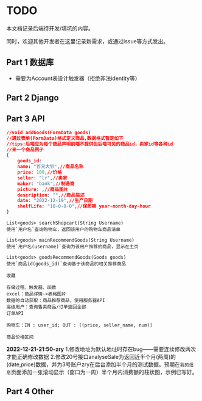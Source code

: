 # TODO

本文档记录后端待开发/填坑的内容。

同时，欢迎其他开发者在这里记录新需求，或通过issue等方式发出。

## Part 1 数据库

- 需要为Account表设计触发器（拒绝非法identity等）

## Part 2 Django

## Part 3 API

```json
//void addGoods(FormData goods)
//通过表单(FormData)格式定义商品,数据格式暂定如下
//tips:后端应为每个商品声明前端不提供但后端可见的商品id，卖家id等各种id
//来一个商品例子
{
    goods_id: 
	name: "百元大钞",//商品名称
    price: 100,//价格
    seller: "lr",//卖家
    maker: "bank",//制造商
    picture: ,//商品图片
    description: "",//商品描述
    date: "2022-12-19",//生产日期
    shelfLife: "10-0-0-0",//保质期 year-month-day-hour
}
```



```
List<goods> searchShopcart(String Username)
使用`用户名`查询购物车，返回该用户的购物车商品清单
```



```
List<goods> mainRecommendGoods(String Username)
使用`用户名(username)`查询为该用户推荐的商品，显示在主页

List<goods> goodsRecommendGoods(Goods goods)
使用`商品id(goods_id)`查询基于该商品的相关推荐商品
```



```
收藏
```



```
存储过程、触发器、函数
excel：商品详情->表格图片
数据的自动获取：商品推荐商品，使用服务器API
高级用户：查询售卖商品/订单返回全部
订单API
```

```
购物车：IN : user_id; OUT : [(price, seller_name, num)]

```

```
商品价格区间
```



**2022-12-21-21:50-zry**
1.修改地址为默认地址时存在bug——需要连续修改两次才能正确修改数据
2.修改20号接口analyseSale为返回近半个月(两周)的(date,price)数据，并为3号账户zry在后台添加半个月的测试数据。预期在`我的信息`页面添加一张滚动显示（窗口为一周）半个月内消费额的柱状图，示例已写好。



## Part 4 Other



